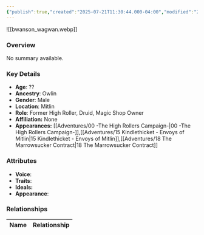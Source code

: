 ```yaml
---
{"publish":true,"created":"2025-07-21T11:30:44.000-04:00","modified":"2025-08-14T15:46:43.000-04:00","published":"2025-08-14T15:46:43.000-04:00","cssclasses":"","Age":"??","Ancestry":"Owlin","Gender":"Male","Location":["Mitlin"],"Role":["Former High Roller, Druid, Magic Shop Owner"],"Affiliation":["None"],"Appearances":["[[00 -The High Rollers Campaign-]]","[[15 Kindlethicket - Envoys of Mitlin]]","[[18 The Marrowsucker Contract]]"]}
---
```



![[bwanson_wagwan.webp]]

### Overview
No summary available.

### Key Details
- **Age**: ??
- **Ancestry**: Owlin
- **Gender**: Male
- **Location**: Mitlin
- **Role**: Former High Roller, Druid, Magic Shop Owner
- **Affiliation:** None
- **Appearances:** [[Adventures/00 -The High Rollers Campaign-\|00 -The High Rollers Campaign-]],[[Adventures/15 Kindlethicket - Envoys of Mitlin\|15 Kindlethicket - Envoys of Mitlin]],[[Adventures/18 The Marrowsucker Contract\|18 The Marrowsucker Contract]]

### Attributes
- **Voice**: 
- **Traits**: 
- **Ideals:** 
- **Appearance**:

### Relationships

| Name  | Relationship |
| ----- | ------------ |
